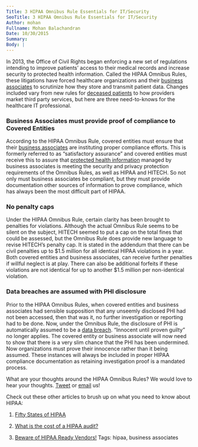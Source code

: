 ```yaml
---
Title: 3 HIPAA Omnibus Rule Essentials for IT/Security
SeoTitle: 3 HIPAA Omnibus Rule Essentials for IT/Security
Author: mohan
Fullname: Mohan Balachandran
Date: 10/30/2015
Summary: 
Body: |
---
```

In 2013, the Office of Civil Rights began enforcing a new set of regulations intending to improve patients’ access to their medical records and increase security to protected health information. Called the HIPAA Omnibus Rules, these litigations have forced healthcare organizations and their [business associates](https://catalyze.io/blog/catalyzes-success-as-a-hipaa-compliant-business-associate) to scrutinize how they store and transmit patient data. Changes included vary from new rules for [deceased patients](https://catalyze.io/blog/how-long-do-you-need-to-retain-medical-records-under-hipaa) to how providers market third party services, but here are three need-to-knows for the healthcare IT professional. 

### Business Associates must provide proof of compliance to Covered Entities
According to the HIPAA Omnibus Rule, covered entities must ensure that their [business associates](https://catalyze.io/blog/the-importance-of-business-associate-agreements-baas) are instituting proper compliance efforts. This is formerly referred to as “satisfactory assurance” and covered entities must receive this to assure that [protected health information](https://catalyze.io/learn/what-is-protected-health-information-or-phi) managed by business associates is meeting the security and privacy protection requirements of the Omnibus Rules, as well as HIPAA and HITECH. So not only must business associates be compliant, but they must provide documentation other sources of information to prove compliance, which has always been the most difficult part of HIPAA.

### No penalty caps
Under the HIPAA Omnibus Rule, certain clarity has been brought to penalties for violations. Although the actual Omnibus Rule seems to be silent on the subject, HITECH seemed to put a cap on the total fines that could be assessed, but the Omnibus Rule does provide new language to revise HITECH’s penalty cap. It is stated in the addendum that there can be civil penalties up to $1.5 million for all identical HIPAA violations in a year. Both covered entities and business associates, can receive further penalties if willful neglect is at play. There can also be additional forfeits if these violations are not identical for up to another $1.5 million per non-identical violation.

### Data breaches are assumed with PHI disclosure
Prior to the HIPAA Omnibus Rules, when covered entities and business associates had sensible supposition that any unseemly disclosed PHI had not been accessed, then that was it, no further investigation or reporting had to be done. Now, under the Omnibus Rule, the disclosure of PHI is automatically assumed to be a [data breach](https://catalyze.io/learn/hipaa-and-data-breaches). “Innocent until proven guilty” no longer applies. The covered entity or business associate will now need to show that there is a very slim chance that the PHI has been undermined. Now organizations must prove their innocence rather than it being assumed. These instances will always be included in proper HIPAA compliance documentation as retaining investigation proof is a mandated process.

What are your thoughts around the HIPAA Omnibus Rules? We would love to hear your thoughts. [Tweet](https://twitter.com/catalyzeio) or [email](hello@catalyze.io) us!

Check out these other articles to brush up on what you need to know about HIPAA:

1. [Fifty States of HIPAA](https://catalyze.io/blog/fifty-states-of-hipaa)

2. [What is the cost of a HIPAA audit?](https://catalyze.io/blog/what-is-the-cost-of-a-hipaa-audit)

3. [Beware of HIPAA Ready Vendors!](https://catalyze.io/blog/beware-of-hipaa-ready-vendors)
Tags: hipaa, business associates